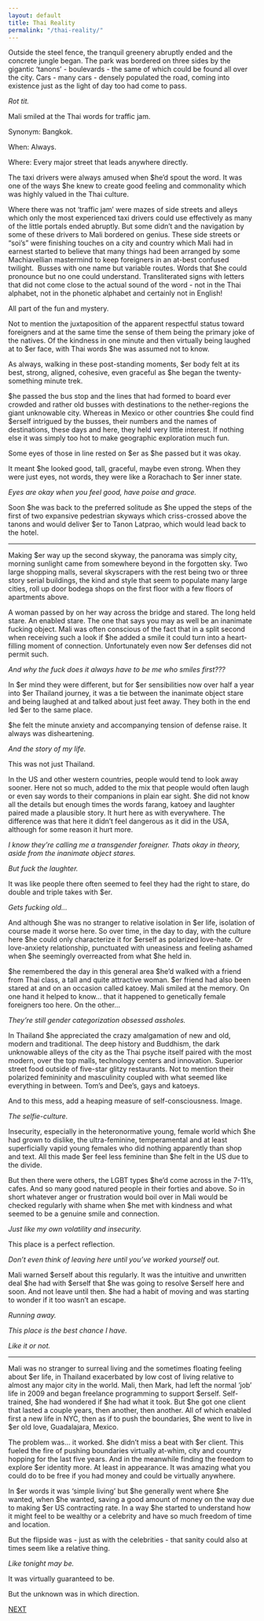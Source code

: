 ```yaml
---
layout: default
title: Thai Reality
permalink: "/thai-reality/"
---
```

<!-- wp:paragraph -->

Outside the steel fence, the tranquil greenery abruptly ended and the concrete jungle began. The park was bordered on three sides by the gigantic ‘tanons’ - boulevards - the same of which could be found all over the city. Cars - many cars - densely populated the road, coming into existence just as the light of day too had come to pass.

<!-- /wp:paragraph -->

<!-- wp:paragraph -->

_Rot tit.&nbsp; &nbsp;_

<!-- /wp:paragraph -->

<!-- wp:paragraph -->

Mali smiled at the Thai words for traffic jam.&nbsp;

<!-- /wp:paragraph -->

<!-- wp:paragraph -->

Synonym: Bangkok.&nbsp;

<!-- /wp:paragraph -->

<!-- wp:paragraph -->

When: Always.&nbsp;

<!-- /wp:paragraph -->

<!-- wp:paragraph -->

Where: Every major street that leads anywhere directly.&nbsp;

<!-- /wp:paragraph -->

<!-- wp:paragraph -->

The taxi drivers were always amused when $he’d spout the word. It was one of the ways $he knew to create good feeling and commonality which was highly valued in the Thai culture.&nbsp;

<!-- /wp:paragraph -->

<!-- wp:paragraph -->

Where there was not ‘traffic jam’ were mazes of side streets and alleys which only the most experienced taxi drivers could use effectively as many of the little portals ended abruptly. But some didn’t and the navigation by some of these drivers to Mali bordered on genius. These side streets or “soi’s” were finishing touches on a city and country which Mali had in earnest started to believe that many things had been arranged by some Machiavellian mastermind to keep foreigners in an at-best confused twilight.&nbsp; Busses with one name but variable routes. Words that $he could pronounce but no one could understand. Transliterated signs with letters that did not come close to the actual sound of the word - not in the Thai alphabet, not in the phonetic alphabet and certainly not in English!&nbsp;

<!-- /wp:paragraph -->

<!-- wp:paragraph -->

All part of the fun and mystery.

<!-- /wp:paragraph -->

<!-- wp:paragraph -->

Not to mention the juxtaposition of the apparent respectful status toward foreigners and at the same time the sense of them being the primary joke of the natives. Of the kindness in one minute and then virtually being laughed at to $er face, with Thai words $he was assumed not to know.&nbsp;

<!-- /wp:paragraph -->

<!-- wp:paragraph -->

As always, walking in these post-standing moments, $er body felt at its best, strong, aligned, cohesive, even graceful as $he began the twenty-something minute trek.

<!-- /wp:paragraph -->

<!-- wp:paragraph -->

$he passed the bus stop and the lines that had formed to board ever crowded and rather old busses with destinations to the nether-regions the giant unknowable city. Whereas in Mexico or other countries $he could find $erself intrigued by the busses, their numbers and the names of destinations, these days and here, they held very little interest. If nothing else it was simply too hot to make geographic exploration much fun.&nbsp;

<!-- /wp:paragraph -->

<!-- wp:paragraph -->

Some eyes of those in line rested on $er as $he passed but it was okay.

<!-- /wp:paragraph -->

<!-- wp:paragraph -->

It meant $he looked good, tall, graceful, maybe even strong. When they were just eyes, not words, they were like a Rorachach to $er inner state.&nbsp;

<!-- /wp:paragraph -->

<!-- wp:paragraph -->

_Eyes are okay when you feel good, have poise and grace.&nbsp;_

<!-- /wp:paragraph -->

<!-- wp:paragraph -->

Soon $he was back to the preferred solitude as $he upped the steps of the first of two expansive pedestrian skyways which criss-crossed above the tanons and would deliver $er to Tanon Latprao, which would lead back to the hotel.&nbsp;

<!-- /wp:paragraph -->

<!-- wp:separator -->

* * *
<!-- /wp:separator -->

<!-- wp:paragraph -->

Making $er way up the second skyway, the panorama was simply city, morning sunlight came from somewhere beyond in the forgotten sky. Two large shopping malls, several skyscrapers with the rest being two or three story serial buildings, the kind and style that seem to populate many large cities, roll up door bodega shops on the first floor with a few floors of apartments above.&nbsp;

<!-- /wp:paragraph -->

<!-- wp:paragraph -->

A woman passed by on her way across the bridge and stared. The long held stare. An enabled stare. The one that says you may as well be an inanimate fucking object. Mali was often conscious of the fact that in a split second when receiving such a look if $he added a smile it could turn into a heart-filling moment of connection. Unfortunately even now $er defenses did not permit such.

<!-- /wp:paragraph -->

<!-- wp:paragraph -->

_And why the fuck does it always have to be me who smiles first???_

<!-- /wp:paragraph -->

<!-- wp:paragraph -->

In $er mind they were different, but for $er sensibilities now over half a year into $er Thailand journey, it was a tie between the inanimate object stare and being laughed at and talked about just feet away. They both in the end led $er to the same place.

<!-- /wp:paragraph -->

<!-- wp:paragraph -->

$he felt the minute anxiety and accompanying tension of defense raise. It always was disheartening. &nbsp;

<!-- /wp:paragraph -->

<!-- wp:paragraph -->

_And the story of my life.&nbsp;_

<!-- /wp:paragraph -->

<!-- wp:paragraph -->

This was not just Thailand.&nbsp;

<!-- /wp:paragraph -->

<!-- wp:paragraph -->

In the US and other western countries, people would tend to look away sooner. Here not so much, added to the mix that people would often laugh or even say words to their companions in plain ear sight. $he did not know all the details but enough times the words farang, katoey and laughter paired made a plausible story. It hurt here as with everywhere. The difference was that here it didn’t feel dangerous as it did in the USA, although for some reason it hurt more.

<!-- /wp:paragraph -->

<!-- wp:paragraph -->

_I know they’re calling me a transgender foreigner. Thats okay in theory, aside from the inanimate object stares._

<!-- /wp:paragraph -->

<!-- wp:paragraph -->

_But fuck the laughter._

<!-- /wp:paragraph -->

<!-- wp:paragraph -->

It was like people there often seemed to feel they had the right to stare, do double and triple takes with $er.&nbsp;

<!-- /wp:paragraph -->

<!-- wp:paragraph -->

_Gets fucking old…_

<!-- /wp:paragraph -->

<!-- wp:paragraph -->

And although $he was no stranger to relative isolation in $er life, isolation of course made it worse here. So over time, in the day to day, with the culture here $he could only characterize it for $erself as polarized love-hate. Or love-anxiety relationship, punctuated with uneasiness and feeling ashamed when $he seemingly overreacted from what $he held in.&nbsp;

<!-- /wp:paragraph -->

<!-- wp:paragraph -->

$he remembered the day in this general area $he’d walked with a friend from Thai class, a tall and quite attractive woman. $er friend had also been stared at and on an occasion called katoey. Mali smiled at the memory. On one hand it helped to know… that it happened to genetically female foreigners too here. On the other…

<!-- /wp:paragraph -->

<!-- wp:paragraph -->

_They’re still gender categorization obsessed assholes._&nbsp;

<!-- /wp:paragraph -->

<!-- wp:paragraph -->

In Thailand $he appreciated the crazy amalgamation of new and old, modern and traditional. The deep history and Buddhism, the dark unknowable alleys of the city as the Thai psyche itself paired with the most modern, over the top malls, technology centers and innovation. Superior street food outside of five-star glitzy restaurants. Not to mention their polarized femininity and masculinity coupled with what seemed like everything in between. Tom’s and Dee’s, gays and katoeys.&nbsp;

<!-- /wp:paragraph -->

<!-- wp:paragraph -->

And to this mess, add a heaping measure of self-consciousness. Image.&nbsp;

<!-- /wp:paragraph -->

<!-- wp:paragraph -->

_The selfie-culture.&nbsp;_

<!-- /wp:paragraph -->

<!-- wp:paragraph -->

Insecurity, especially in the heteronormative young, female world which $he had grown to dislike, the ultra-feminine, temperamental and at least superficially vapid young females who did nothing apparently than shop and text. All this made $er feel less feminine than $he felt in the US due to the divide.

<!-- /wp:paragraph -->

<!-- wp:paragraph -->

But then there were others, the LGBT types $he’d come across in the 7-11’s, cafes. And so many good natured people in their forties and above. So in short whatever anger or frustration would boil over in Mali would be checked regularly with shame when $he met with kindness and what seemed to be a genuine smile and connection.

<!-- /wp:paragraph -->

<!-- wp:paragraph -->

_Just like my own volatility and insecurity.&nbsp;_

<!-- /wp:paragraph -->

<!-- wp:paragraph -->

This place is a perfect reflection.&nbsp;

<!-- /wp:paragraph -->

<!-- wp:paragraph -->

_Don’t even think of leaving here until you’ve worked yourself out._

<!-- /wp:paragraph -->

<!-- wp:paragraph -->

Mali warned $erself about this regularly. It was the intuitive and unwritten deal $he had with $erself that $he was going to resolve $erself here and soon. And not leave until then. $he had a habit of moving and was starting to wonder if it too wasn’t an escape.&nbsp;

<!-- /wp:paragraph -->

<!-- wp:paragraph -->

_Running away.&nbsp;_

<!-- /wp:paragraph -->

<!-- wp:paragraph -->

_This place is the best chance I have.&nbsp;_

<!-- /wp:paragraph -->

<!-- wp:paragraph -->

_Like it or not._

<!-- /wp:paragraph -->

<!-- wp:separator -->

* * *
<!-- /wp:separator -->

<!-- wp:paragraph -->

Mali was no stranger to surreal living and the sometimes floating feeling about $er life, in Thailand exacerbated by low cost of living relative to almost any major city in the world. Mali, then Mark, had left the normal ‘job’ life in 2009 and began freelance programming to support $erself. Self-trained, $he had wondered if $he had what it took. But $he got one client that lasted a couple years, then another, then another. All of which enabled first a new life in NYC, then as if to push the boundaries, $he went to live in $er old love, Guadalajara, Mexico.&nbsp;

<!-- /wp:paragraph -->

<!-- wp:paragraph -->

The problem was… it worked. $he didn’t miss a beat with $er client. This fueled the fire of pushing boundaries virtually at-whim, city and country hopping for the last five years. And in the meanwhile finding the freedom to explore $er identity more. At least in appearance. It was amazing what you could do to be free if you had money and could be virtually anywhere.

<!-- /wp:paragraph -->

<!-- wp:paragraph -->

In $er words it was ‘simple living’ but $he generally went where $he wanted, when $he wanted, saving a good amount of money on the way due to making $er US contracting rate. In a way $he started to understand how it might feel to be wealthy or a celebrity and have so much freedom of time and location.

<!-- /wp:paragraph -->

<!-- wp:paragraph -->

But the flipside was - just as with the celebrities - that sanity could also at times seem like a relative thing.

<!-- /wp:paragraph -->

<!-- wp:paragraph -->

_Like tonight may be._

<!-- /wp:paragraph -->

<!-- wp:paragraph -->

It was virtually guaranteed to be.&nbsp;

<!-- /wp:paragraph -->

<!-- wp:paragraph -->

But the unknown was in which direction.

<!-- /wp:paragraph -->

<!-- wp:paragraph -->

[NEXT](https://ffs.alexikaruna.com/the-pink-button-down-shirt/)

<!-- /wp:paragraph -->

